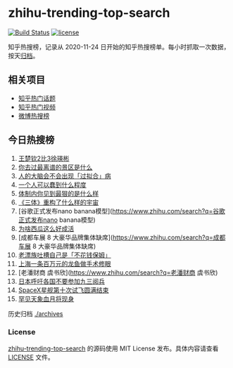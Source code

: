 # zhihu-trending-top-search

[![Build Status](https://github.com/justjavac/zhihu-trending-top-search/workflows/ci/badge.svg?branch=main)](https://github.com/justjavac/zhihu-trending-top-search/actions)
[![license](https://img.shields.io/github/license/justjavac/zhihu-trending-top-search)](https://github.com/justjavac/zhihu-trending-top-search/blob/main/LICENSE)

知乎热搜榜，记录从 2020-11-24
日开始的知乎热搜榜单。每小时抓取一次数据，按天[归档](./archives)。

## 相关项目

- [知乎热门话题](https://github.com/justjavac/zhihu-trending-hot-questions)
- [知乎热门视频](https://github.com/justjavac/zhihu-trending-hot-video)
- [微博热搜榜](https://github.com/justjavac/weibo-trending-hot-search)

## 今日热搜榜

<!-- BEGIN -->
<!-- 最后更新时间 Sun Aug 31 2025 22:06:40 GMT+0800 (China Standard Time) -->

1. [王楚钦2比3徐瑛彬](https://www.zhihu.com/search?q=王楚钦2比3徐瑛彬)
1. [你去过最离谱的景区是什么](https://www.zhihu.com/search?q=你去过最离谱的景区是什么)
1. [人的大脑会不会出现「过拟合」病](https://www.zhihu.com/search?q=人的大脑会不会出现「过拟合」病)
1. [一个人可以蠢到什么程度](https://www.zhihu.com/search?q=一个人可以蠢到什么程度)
1. [体制内你见到最狠的是什么样](https://www.zhihu.com/search?q=体制内你见到最狠的是什么样)
1. [《三体》重构了什么样的宇宙](https://www.zhihu.com/search?q=《三体》重构了什么样的宇宙)
1. [谷歌正式发布nano banana模型](https://www.zhihu.com/search?q=谷歌正式发布nano
   banana模型)
1. [为啥西瓜这么好成活](https://www.zhihu.com/search?q=为啥西瓜这么好成活)
1. [成都车展 8 大豪华品牌集体缺席](https://www.zhihu.com/search?q=成都车展 8
   大豪华品牌集体缺席)
1. [老漂族吐槽自己是「不花钱保姆」](https://www.zhihu.com/search?q=老漂族吐槽自己是「不花钱保姆」)
1. [上海一条百万元的龙鱼做手术修眼](https://www.zhihu.com/search?q=上海一条百万元的龙鱼做手术修眼)
1. [老潘财商 虞书欣](https://www.zhihu.com/search?q=老潘财商 虞书欣)
1. [日本呼吁各国不要参加九三阅兵](https://www.zhihu.com/search?q=日本呼吁各国不要参加九三阅兵)
1. [SpaceX星舰第十次试飞圆满结束](https://www.zhihu.com/search?q=SpaceX星舰第十次试飞圆满结束)
1. [罕见天象血月将现身](https://www.zhihu.com/search?q=罕见天象血月将现身)

<!-- END -->

历史归档 [./archives](./archives)

### License

[zhihu-trending-top-search](https://github.com/justjavac/zhihu-trending-top-search)
的源码使用 MIT License 发布。具体内容请查看 [LICENSE](./LICENSE) 文件。
